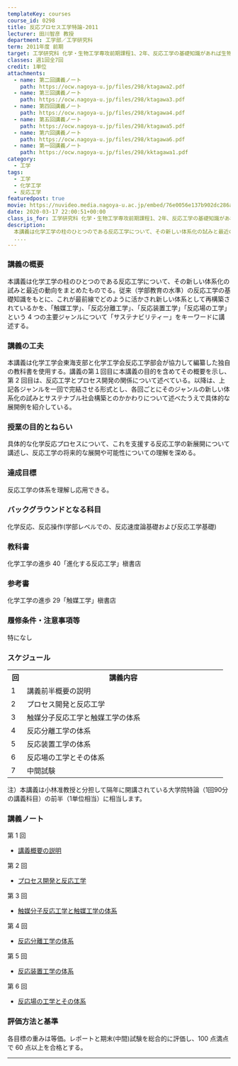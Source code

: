 ```yaml
---
templateKey: courses
course_id: 0298
title: 反応プロセス工学特論-2011
lecturer: 田川智彦 教授
department: 工学部／工学研究科
term: 2011年度 前期
target: 工学研究科 化学・生物工学専攻前期課程1、2年、反応工学の基礎知識があれば生物工学専攻以外でも受講可能
classes: 週1回全7回
credit: 1単位
attachments:
  - name: 第二回講義ノート
    path: https://ocw.nagoya-u.jp/files/298/ktagawa2.pdf
  - name: 第三回講義ノート
    path: https://ocw.nagoya-u.jp/files/298/ktagawa3.pdf
  - name: 第四回講義ノート
    path: https://ocw.nagoya-u.jp/files/298/ktagawa4.pdf
  - name: 第五回講義ノート
    path: https://ocw.nagoya-u.jp/files/298/ktagawa5.pdf
  - name: 第六回講義ノート
    path: https://ocw.nagoya-u.jp/files/298/ktagawa6.pdf
  - name: 第一回講義ノート
    path: https://ocw.nagoya-u.jp/files/298/kktagawa1.pdf
category:
  - 工学
tags:
  - 工学
  - 化学工学
  - 反応工学
featuredpost: true
movie: https://nuvideo.media.nagoya-u.ac.jp/embed/76e0056e137b902dc286ab9bc4fe51a7933f3ac7
date: 2020-03-17 22:00:51+00:00
class_is_for: 工学研究科 化学・生物工学専攻前期課程1、2年、反応工学の基礎知識があれば生物工学専攻以外でも受講可能、1単位、週1回全7回
description:
  本講義は化学工学の柱のひとつのである反応工学について、その新しい体系化の試みと最近の動向をまとめたものでる。従来（学部教育の水準）の反応工学の基礎知識をもとに、これが最前線でどのように活かされ新しい体系として再構築されているかを、「触媒工学」、「反応分離工学」、「反応装置工学」「反応場の工学」という4つの主要ジャンルについて「サステナビリティー」をキーワードに講述する。
  ....
---
```


### 講義の概要

本講義は化学工学の柱のひとつのである反応工学について、その新しい体系化の試みと最近の動向をまとめたものでる。従来（学部教育の水準）の反応工学の基礎知識をもとに、これが最前線でどのように活かされ新しい体系として再構築されているかを、「触媒工学」、「反応分離工学」、「反応装置工学」「反応場の工学」という 4 つの主要ジャンルについて「サステナビリティー」をキーワードに講述する。

### 講義の工夫

本講義は化学工学会東海支部と化学工学会反応工学部会が協力して編纂した独自の教科書を使用する。講義の第１回目に本講義の目的を含めてその概要を示し、第 2 回目は、反応工学とプロセス開発の関係について述べている。以降は、上記各ジャンルを一回で完結させる形式とし、各回ごとにそのジャンルの新しい体系化の試みとサステナブル社会構築とのかかわりについて述べたうえで具体的な展開例を紹介している。

### 授業の目的とねらい

具体的な化学反応プロセスについて、これを支援する反応工学の新展開について講述し、反応工学の将来的な展開や可能性についての理解を深める。

### 達成目標

反応工学の体系を理解し応用できる。

### バックグラウンドとなる科目

化学反応、反応操作(学部レベルでの、反応速度論基礎および反応工学基礎)

### 教科書

化学工学の進歩 40「進化する反応工学」槇書店

### 参考書

化学工学の進歩 29「触媒工学」槇書店

### 履修条件・注意事項等

特になし

<h3>スケジュール</h3>
<table class="basic" width="455">
<tr>
<th width="20" class="center">回</th>
<th width="435" class="center">講義内容</th>
</tr>
<tr>
<td width="20" class="center">1</td>
<td width="435">講義前半概要の説明</td>
</tr>
<tr>
<td width="20" class="center">2</td>
<td width="435">プロセス開発と反応工学</td>
</tr>
<tr>
<td width="20" class="center">3</td>
<td width="435">触媒分子反応工学と触媒工学の体系</td>
</tr>
<tr>
<td width="20" class="center">4</td>
<td width="435">反応分離工学の体系</td>
</tr>
<tr>
<td width="20" class="center">5</td>
<td width="435">反応装置工学の体系</td>
</tr>
<tr>
<td width="20" class="center">6</td>
<td width="435">反応場の工学とその体系</td>
</tr>
<tr>
<td width="20" class="center">7</td>
<td width="435">中間試験</td>
</tr>
</table>
<p>注）本講義は小林准教授と分担して隔年に開講されている大学院特論（1回90分の講義科目）の前半（1単位相当）に相当します。</p>

### 講義ノート

第 1 回

- [講義概要の説明](https://ocw.nagoya-u.jp/files/298/kktagawa1.pdf)

第 2 回

- [プロセス開発と反応工学](https://ocw.nagoya-u.jp/files/298/ktagawa2.pdf)

第 3 回

- [触媒分子反応工学と触媒工学の体系](https://ocw.nagoya-u.jp/files/298/ktagawa3.pdf)

第 4 回

- [反応分離工学の体系](https://ocw.nagoya-u.jp/files/298/ktagawa4.pdf)

第 5 回

- [反応装置工学の体系](https://ocw.nagoya-u.jp/files/298/ktagawa5.pdf)

第 6 回

- [反応場の工学とその体系](https://ocw.nagoya-u.jp/files/298/ktagawa6.pdf)

### 評価方法と基準

各目標の重みは等価。レポートと期末(中間)試験を総合的に評価し、100 点満点で 60 点以上を合格とする。

---
